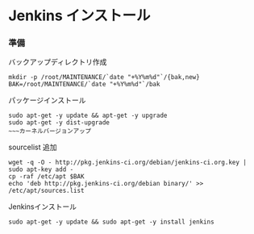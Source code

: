<!--
************************************************************
Jenkins インストール
参照元: http://ameblo.jp/smeokano/entry-11817079759.html
Copyright (c) Takehiko OGASAWARA 2014 All Rights Reserved.
************************************************************
-->

# Jenkins インストール

### 準備
バックアップディレクトリ作成
```
mkdir -p /root/MAINTENANCE/`date "+%Y%m%d"`/{bak,new}
BAK=/root/MAINTENANCE/`date "+%Y%m%d"`/bak
```

パッケージインストール  
```
sudo apt-get -y update && apt-get -y upgrade
sudo apt-get -y dist-upgrade
~~~カーネルバージョンアップ
```

sourcelist 追加
```
wget -q -O - http://pkg.jenkins-ci.org/debian/jenkins-ci.org.key | sudo apt-key add -
cp -raf /etc/apt $BAK
echo 'deb http://pkg.jenkins-ci.org/debian binary/' >> /etc/apt/sources.list
```

Jenkinsインストール
```
sudo apt-get -y update && sudo apt-get -y install jenkins
```
